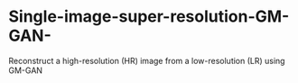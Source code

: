 # Single-image-super-resolution-GM-GAN-
Reconstruct a high-resolution (HR) image from a low-resolution (LR) using GM-GAN
